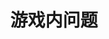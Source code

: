 ---
title: 游戏内问题
index: false
icon: question
pageInfo: false
editLink: false
comment: false
prev: false
next: false
---